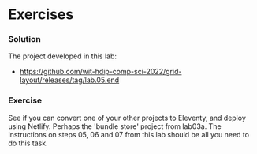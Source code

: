# Exercises

### Solution

The project developed in this lab:

- <https://github.com/wit-hdip-comp-sci-2022/grid-layout/releases/tag/lab.05.end>

### Exercise

See if you can convert one of your other projects to Eleventy, and deploy using Netlify.  Perhaps the 'bundle store' project from lab03a. The instructions on steps 05, 06 and 07 from this lab should be all you need to do this task.

